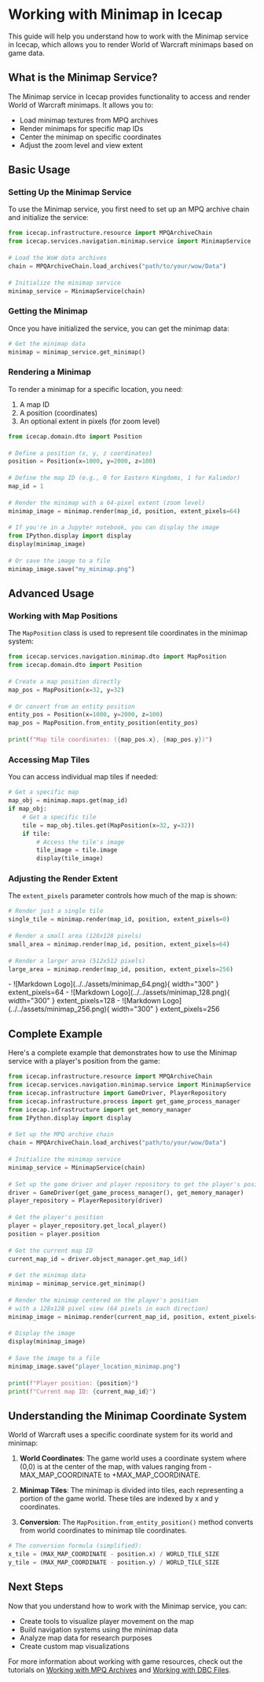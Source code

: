 # Working with Minimap in Icecap

This guide will help you understand how to work with the Minimap service in Icecap, which allows you to render World of Warcraft minimaps based on game data.

## What is the Minimap Service?

The Minimap service in Icecap provides functionality to access and render World of Warcraft minimaps. It allows you to:

- Load minimap textures from MPQ archives
- Render minimaps for specific map IDs
- Center the minimap on specific coordinates
- Adjust the zoom level and view extent

## Basic Usage

### Setting Up the Minimap Service

To use the Minimap service, you first need to set up an MPQ archive chain and initialize the service:

```python
from icecap.infrastructure.resource import MPQArchiveChain
from icecap.services.navigation.minimap.service import MinimapService

# Load the WoW data archives
chain = MPQArchiveChain.load_archives("path/to/your/wow/Data")

# Initialize the minimap service
minimap_service = MinimapService(chain)
```

### Getting the Minimap

Once you have initialized the service, you can get the minimap data:

```python
# Get the minimap data
minimap = minimap_service.get_minimap()
```

### Rendering a Minimap

To render a minimap for a specific location, you need:
1. A map ID
2. A position (coordinates)
3. An optional extent in pixels (for zoom level)

```python
from icecap.domain.dto import Position

# Define a position (x, y, z coordinates)
position = Position(x=1000, y=2000, z=100)

# Define the map ID (e.g., 0 for Eastern Kingdoms, 1 for Kalimdor)
map_id = 1

# Render the minimap with a 64-pixel extent (zoom level)
minimap_image = minimap.render(map_id, position, extent_pixels=64)

# If you're in a Jupyter notebook, you can display the image
from IPython.display import display
display(minimap_image)

# Or save the image to a file
minimap_image.save("my_minimap.png")
```

## Advanced Usage

### Working with Map Positions

The `MapPosition` class is used to represent tile coordinates in the minimap system:

```python
from icecap.services.navigation.minimap.dto import MapPosition
from icecap.domain.dto import Position

# Create a map position directly
map_pos = MapPosition(x=32, y=32)

# Or convert from an entity position
entity_pos = Position(x=1000, y=2000, z=100)
map_pos = MapPosition.from_entity_position(entity_pos)

print(f"Map tile coordinates: ({map_pos.x}, {map_pos.y})")
```

### Accessing Map Tiles

You can access individual map tiles if needed:

```python
# Get a specific map
map_obj = minimap.maps.get(map_id)
if map_obj:
    # Get a specific tile
    tile = map_obj.tiles.get(MapPosition(x=32, y=32))
    if tile:
        # Access the tile's image
        tile_image = tile.image
        display(tile_image)
```

### Adjusting the Render Extent

The `extent_pixels` parameter controls how much of the map is shown:

```python
# Render just a single tile
single_tile = minimap.render(map_id, position, extent_pixels=0)

# Render a small area (128x128 pixels)
small_area = minimap.render(map_id, position, extent_pixels=64)

# Render a larger area (512x512 pixels)
large_area = minimap.render(map_id, position, extent_pixels=256)
```

<div class="grid cards" markdown>
- ![Markdown Logo](../../assets/minimap_64.png){ width="300" } extent_pixels=64
- ![Markdown Logo](../../assets/minimap_128.png){ width="300" } extent_pixels=128
- ![Markdown Logo](../../assets/minimap_256.png){ width="300" } extent_pixels=256
</div>





## Complete Example

Here's a complete example that demonstrates how to use the Minimap service with a player's position from the game:

```python
from icecap.infrastructure.resource import MPQArchiveChain
from icecap.services.navigation.minimap.service import MinimapService
from icecap.infrastructure import GameDriver, PlayerRepository
from icecap.infrastructure.process import get_game_process_manager
from icecap.infrastructure import get_memory_manager
from IPython.display import display

# Set up the MPQ archive chain
chain = MPQArchiveChain.load_archives("path/to/your/wow/Data")

# Initialize the minimap service
minimap_service = MinimapService(chain)

# Set up the game driver and player repository to get the player's position
driver = GameDriver(get_game_process_manager(), get_memory_manager)
player_repository = PlayerRepository(driver)

# Get the player's position
player = player_repository.get_local_player()
position = player.position

# Get the current map ID
current_map_id = driver.object_manager.get_map_id()

# Get the minimap data
minimap = minimap_service.get_minimap()

# Render the minimap centered on the player's position
# with a 128x128 pixel view (64 pixels in each direction)
minimap_image = minimap.render(current_map_id, position, extent_pixels=64)

# Display the image
display(minimap_image)

# Save the image to a file
minimap_image.save("player_location_minimap.png")

print(f"Player position: {position}")
print(f"Current map ID: {current_map_id}")
```

## Understanding the Minimap Coordinate System

World of Warcraft uses a specific coordinate system for its world and minimap:

1. **World Coordinates**: The game world uses a coordinate system where (0,0) is at the center of the map, with values ranging from -MAX_MAP_COORDINATE to +MAX_MAP_COORDINATE.

2. **Minimap Tiles**: The minimap is divided into tiles, each representing a portion of the game world. These tiles are indexed by x and y coordinates.

3. **Conversion**: The `MapPosition.from_entity_position()` method converts from world coordinates to minimap tile coordinates.

```python
# The conversion formula (simplified):
x_tile = (MAX_MAP_COORDINATE - position.x) / WORLD_TILE_SIZE
y_tile = (MAX_MAP_COORDINATE - position.y) / WORLD_TILE_SIZE
```

## Next Steps

Now that you understand how to work with the Minimap service, you can:

- Create tools to visualize player movement on the map
- Build navigation systems using the minimap data
- Analyze map data for research purposes
- Create custom map visualizations

For more information about working with game resources, check out the tutorials on [Working with MPQ Archives](../assets/work_with_mpq.md) and [Working with DBC Files](../assets/work_with_dbc.md).
